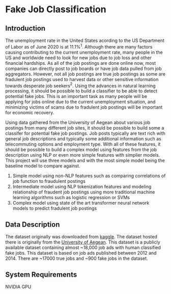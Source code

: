 # Fake Job Classification

## Introduction

The unemployment rate in the United States acording to the US Department of Labor as of June 2020 is at 11.1%$^1$. Although there are many factors causing contributing to the current unemployment rate, many people in the US and worldwide need to look for new jobs due to job loss and other financial hardships. As all of the job postings are done online now, most companies can directly post to job boards or have job data pulled from job aggregators. However, not all job postings are true job postings as some are fradulent job postings used to harvest data or other sensitive information towards desperate job seekers$^2$. Using the advances in natural learning processing, it should be possible to build a classifier to be able to detect potential fake jobs. This is an important task as many people will be applying for jobs online due to the current unemployment situation, and minimizing victims of scams due to fradulent job postings will be important for economic recovery.  

Using data gathered from the University of Aegean about various job postings from many different job sites, it should be possible to build some a classifer for potential fake job postings. Job posts typically are text rich with general job descriptions and typically some additional information such as telecommuting options and employment type. With all of these features, it should be possible to build a complex model using features from the job description using NLP or even more simple features with simplier models. This project will use three models and with the most simple model being the baseline model to compare against.  

1. Simple model using non-NLP features such as comparing correlations of job function to fraudulent postings  
2. Intermediate model using NLP tokenization features and modeling relationship of fraudent job postings using more traditional machine learning algorithms such as logistic regression or SVMs  
3. Complex model using state of the art transformer neural network models to predict fradulent job postings 

## Data Description
The dataset originally was downloaded from [kaggle](https://www.kaggle.com/shivamb/real-or-fake-fake-jobposting-prediction). The dataset hosted there is originally from the [University of Aegean](http://emscad.samos.aegean.gr/). This dataset is a publicly available dataset containing almost ~18,000 job ads with human classified fake jobs. This dataset is based on job ads published between 2012 and 2014. There are ~17000 true jobs and ~900 fake jobs in the dataset.  


## System Requirements
NVIDIA GPU

